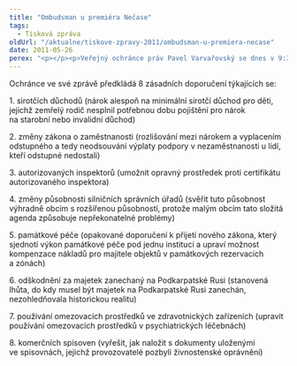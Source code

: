 ```yaml
---
title: "Ombudsman u premiéra Nečase"
tags:
  - Tisková zpráva
oldUrl: "/aktualne/tiskove-zpravy-2011/ombudsman-u-premiera-necase"
date: 2011-05-26
perex: "<p></p><p>Veřejný ochránce práv Pavel Varvařovský se dnes v 9:30 hod v Praze sejde s premiérem Petrem Nečasem. Předá mu zprávu o činnosti za rok 2010 a upozorní na zásadní doporučení k přijetí některých dlouhodobě potřebných legislativních změn. Doporučení ochránce vycházejí z poznatků z šetření, z řadu let se opakujících tíživých problémů, do nichž se lidé dostávají a které nelze napravit jinak, než změnou zákona.</p>"
---
```


<!-- imported from the old website -->

<p>Ochránce ve své zprávě předkládá 8 zásadních doporučení týkajících se:</p><p>1. sirotčích důchodů (nárok alespoň na minimální sirotčí důchod pro děti, jejichž zemřelý rodič nesplnil potřebnou dobu pojištění pro nárok na starobní nebo invalidní důchod)</p><p>2. změny zákona o zaměstnanosti (rozlišování mezi nárokem a vyplacením odstupného a tedy neodsouvání výplaty podpory v nezaměstnanosti u lidí, kteří odstupné nedostali)</p><p>3. autorizovaných inspektorů (umožnit opravný prostředek proti certifikátu autorizovaného inspektora)</p><p>4. změny působnosti silničních správních úřadů (svěřit tuto působnost výhradně obcím s rozšířenou působností, protože malým obcím tato složitá agenda způsobuje nepřekonatelné problémy)</p><p>5. památkové péče (opakované doporučení k přijetí nového zákona, který sjednotí výkon památkové péče pod jednu instituci a upraví možnost kompenzace nákladů pro majitele objektů v památkových rezervacích a zónách)</p><p>6. odškodnění za majetek zanechaný na Podkarpatské Rusi (stanovená lhůta, do kdy musel být majetek na Podkarpatské Rusi zanechán, nezohledňovala historickou realitu)</p><p>7. používání omezovacích prostředků ve zdravotnických zařízeních (upravit používání omezovacích prostředků v psychiatrických léčebnách)</p><p>8. komerčních spisoven (vyřešit, jak naložit s dokumenty uloženými ve spisovnách, jejichž provozovatelé pozbyli živnostenské oprávnění)</p>
